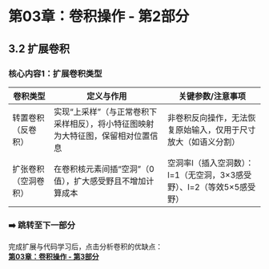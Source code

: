 # 第03章：卷积操作 - 第2部分
## 3.2 扩展卷积
### 核心内容1：扩展卷积类型  
| 卷积类型       | 定义与作用                                                               | 关键参数/注意事项                      |
|----------------|--------------------------------------------------------------------------|----------------------------------------|
| 转置卷积（反卷积） | 实现“上采样”（与正常卷积下采样相反），将小特征图映射为大特征图，保留相对位置信息 | 非卷积反向操作，无法恢复原始输入，仅用于尺寸放大（如语义分割） | 
| 扩张卷积（空洞卷积） | 在卷积核元素间插“空洞”（0值），扩大感受野且不增加计算成本                 | 空洞率l（插入空洞数）：l=1（无空洞，3×3感受野）、l=2（等效5×5感受野） | 

### ➡️ 跳转至下一部分  
完成扩展与代码学习后，点击分析卷积的优缺点：  
**[第03章：卷积操作 - 第3部分](chter03.md)**
